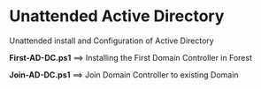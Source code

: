 # Unattended Active Directory

Unattended install and Configuration of Active Directory

**First-AD-DC.ps1** ==> Installing the First Domain Controller in Forest

**Join-AD-DC.ps1** ==> Join Domain Controller to existing Domain


